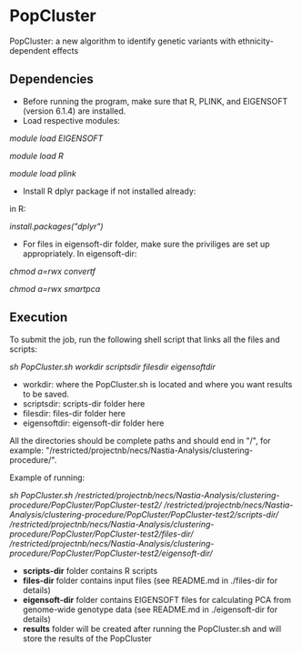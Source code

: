 # PopCluster
PopCluster: a new algorithm to identify genetic variants with ethnicity-dependent effects

## Dependencies
* Before running the program, make sure that R, PLINK, and EIGENSOFT (version 6.1.4) are installed.
* Load respective modules:

*module load EIGENSOFT*

*module load R*

*module load plink*

* Install R dplyr package if not installed already:

in R:

*install.packages("dplyr")*

* For files in eigensoft-dir folder, make sure the priviliges are set up appropriately. In eigensoft-dir:

*chmod a=rwx convertf*

*chmod a=rwx smartpca*

## Execution
To submit the job, run the following shell script that links all the files and scripts:

*sh PopCluster.sh workdir scriptsdir filesdir eigensoftdir*

* workdir: where the PopCluster.sh is located and where you want results to be saved.
* scriptsdir: scripts-dir folder here
* filesdir: files-dir folder here
* eigensoftdir: eigensoft-dir folder here

All the directories should be complete paths and should end in "/", for example: "/restricted/projectnb/necs/Nastia-Analysis/clustering-procedure/".

Example of running:

*sh PopCluster.sh /restricted/projectnb/necs/Nastia-Analysis/clustering-procedure/PopCluster/PopCluster-test2/ /restricted/projectnb/necs/Nastia-Analysis/clustering-procedure/PopCluster/PopCluster-test2/scripts-dir/ /restricted/projectnb/necs/Nastia-Analysis/clustering-procedure/PopCluster/PopCluster-test2/files-dir/ /restricted/projectnb/necs/Nastia-Analysis/clustering-procedure/PopCluster/PopCluster-test2/eigensoft-dir/*

* **scripts-dir** folder contains R scripts
* **files-dir** folder contains input files (see README.md in ./files-dir for details)
* **eigensoft-dir** folder contains EIGENSOFT files for calculating PCA from genome-wide genotype data (see README.md in ./eigensoft-dir for details)
* **results** folder will be created after running the PopCluster.sh and will store the results of the PopCluster
